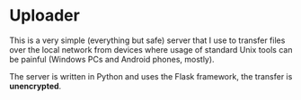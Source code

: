 
# Uploader

This is a very simple (everything but safe) server that I use to transfer
files over the local network from devices where usage of standard Unix tools can
be painful (Windows PCs and Android phones, mostly).

The server is written in Python and uses the Flask framework, the transfer is
**unencrypted**.

